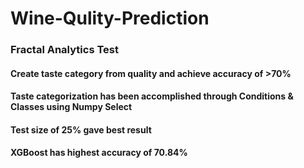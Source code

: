 # Wine-Qulity-Prediction

### Fractal Analytics Test

#### Create taste category from quality and achieve accuracy of >70%

#### Taste categorization has been accomplished through Conditions & Classes using Numpy Select
#### Test size of 25% gave best result
#### XGBoost has highest accuracy of 70.84%
